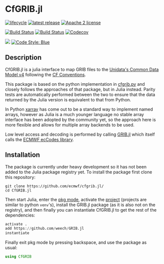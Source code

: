 # CfGRIB.jl

[![lifecycle](https://www.repostatus.org/badges/latest/wip.svg)](https://www.repostatus.org/#wip)
[![latest release](https://img.shields.io/github/release/ecmwf/CfGRIB.jl.svg)](https://github.com/ecmwf/cfgrib.jl/releases/latest)
[![Apache 2 license](https://img.shields.io/github/license/ecmwf/CfGRIB.jl)](https://github.com/ecmwf/cfgrib.jl/blob/master/LICENSE)

[![Build Status](https://github.com/ecmwf/cfgrib.jl/workflows/Tests/badge.svg)](https://github.com/ecmwf/cfgrib.jl/actions?query=workflow%3ATests)
[![Build Status](https://github.com/ecmwf/cfgrib.jl/workflows/Nightly/badge.svg)](https://github.com/ecmwf/cfgrib.jl/actions?query=workflow%3ANightly)
[![Codecov](https://codecov.io/gh/ecmwf/CfGRIB.jl/branch/dev/graph/badge.svg)](https://codecov.io/gh/ecmwf/CfGRIB.jl)

[![](https://img.shields.io/badge/docs-dev-blue.svg)](https://ecmwf.github.io/cfgrib.jl/dev/)
[![Code Style: Blue](https://img.shields.io/badge/code%20style-blue-4495d1.svg)](https://github.com/invenia/BlueStyle)

## Description
CfGRIB.jl is a julia interface to map GRIB files to the [Unidata's Common Data
Model v4](https://www.unidata.ucar.edu/software/thredds/current/netcdf-java/CDM/)
following the [CF Conventions](http://cfconventions.org).

This package is based on the python implementation in
[cfgrib.py](https://github.com/ecmwf/cfgrib) and closely follows the approaches
of that package, but in Julia instead. Parity tests are automatically performed
between the two to ensure that the data returned by the Julia version is
equivalent to that from Python.

In Python [xarray](http://xarray.pydata.org) has come out to be a standard
way to implement named arrays, however as Julia is a much younger language no
stable array interface has been adopted by the community yet, so the approach
here is more flexible and allows for multiple array backends to be used.

Low level access and decoding is performed by calling
[GRIB.jl](https://github.com/weech/GRIB.jl) which itself calls the
[ECMWF ecCodes library](https://software.ecmwf.int/wiki/display/ECC/).


## Installation
The package is currently under heavy development so it has not been added to the
Julia package registry yet. To install the package first clone this repository:

```shell
git clone https://github.com/ecmwf/cfgrib.jl/
cd CfGRIB.jl
```

Then start Julia, enter the
[pkg mode](https://docs.julialang.org/en/v1/stdlib/Pkg/), activate the
[project](https://julialang.github.io/Pkg.jl/stable/environments/) (projects are
similar to python `venv`'s), install the GRIB.jl package (as it is also not on
the registry), and then finally you can instantiate CfGRIB.jl to get the rest of
the dependencies:

```julia
activate .
add https://github.com/weech/GRIB.jl
instantiate
```

Finally exit pkg mode by pressing backspace, and use the package as usual:

```julia
using CfGRIB
```
